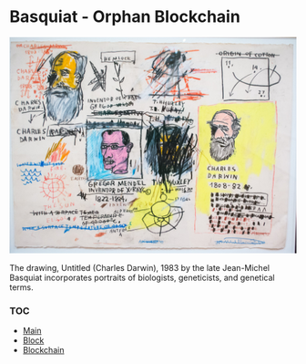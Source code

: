 # Basquiat - Orphan Blockchain

![Untitled(Charles Darwin)](/assets/Basquiat.png)

The drawing, Untitled (Charles Darwin), 1983 by the late Jean-Michel Basquiat incorporates portraits of biologists, geneticists, and genetical terms. 

### TOC
+ [Main](/markdown/basquiat/main.md)
+ [Block](/markdown/basquiat/block.md)
+ [Blockchain](/markdown/basquiat/blockchain.md)
